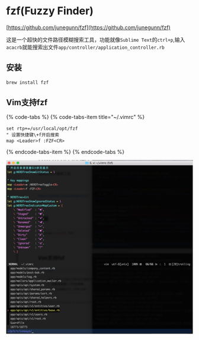 # fzf\(Fuzzy Finder\)

[https://github.com/junegunn/fzf](https://github.com/junegunn/fzf)

这是一个超快的文件路径模糊搜索工具，功能就像`Sublime Text`的`ctrl+p`,输入`acacrb`就能搜索出文件`app/controller/application_controller.rb`

## 安装

```bash
brew install fzf
```

## Vim支持fzf

{% code-tabs %}
{% code-tabs-item title="~/.vimrc" %}
```text
set rtp+=/usr/local/opt/fzf
" 设置快捷键\+f开启搜索
map <Leader>f :FZF<CR>
```
{% endcode-tabs-item %}
{% endcode-tabs %}

![](../.gitbook/assets/image%20%2825%29.png)

